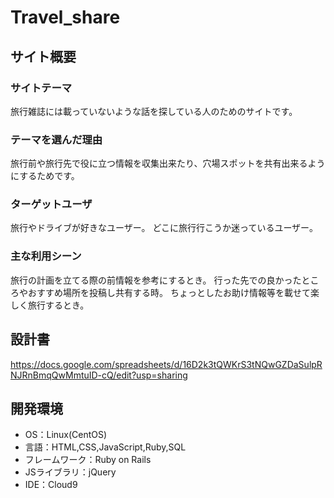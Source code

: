 # Travel_share

## サイト概要
### サイトテーマ
旅行雑誌には載っていないような話を探している人のためのサイトです。

### テーマを選んだ理由
旅行前や旅行先で役に立つ情報を収集出来たり、穴場スポットを共有出来るようにするためです。

### ターゲットユーザ
旅行やドライブが好きなユーザー。
どこに旅行行こうか迷っているユーザー。

### 主な利用シーン
旅行の計画を立てる際の前情報を参考にするとき。
行った先での良かったところやおすすめ場所を投稿し共有する時。
ちょっとしたお助け情報等を載せて楽しく旅行するとき。

## 設計書
https://docs.google.com/spreadsheets/d/16D2k3tQWKrS3tNQwGZDaSulpRNJRnBmqQwMmtuID-cQ/edit?usp=sharing

## 開発環境
- OS：Linux(CentOS)
- 言語：HTML,CSS,JavaScript,Ruby,SQL
- フレームワーク：Ruby on Rails
- JSライブラリ：jQuery
- IDE：Cloud9
